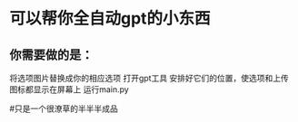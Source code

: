 # 可以帮你全自动gpt的小东西

## 你需要做的是：
将选项图片替换成你的相应选项
打开gpt工具
安排好它们的位置，使选项和上传图标都显示在屏幕上
运行main.py

#只是一个很潦草的半半半成品
